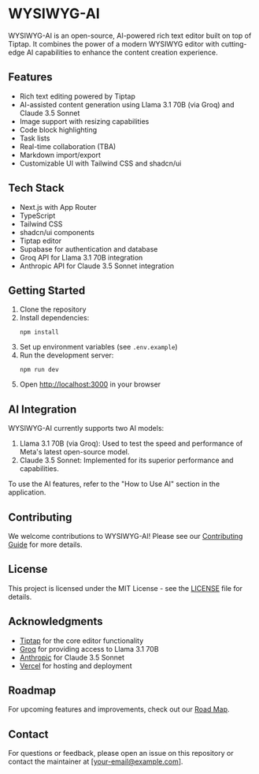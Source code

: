 # WYSIWYG-AI

WYSIWYG-AI is an open-source, AI-powered rich text editor built on top of Tiptap. It combines the power of a modern WYSIWYG editor with cutting-edge AI capabilities to enhance the content creation experience.

## Features

- Rich text editing powered by Tiptap
- AI-assisted content generation using Llama 3.1 70B (via Groq) and Claude 3.5 Sonnet
- Image support with resizing capabilities
- Code block highlighting
- Task lists
- Real-time collaboration (TBA)
- Markdown import/export
- Customizable UI with Tailwind CSS and shadcn/ui

## Tech Stack

- Next.js with App Router
- TypeScript
- Tailwind CSS
- shadcn/ui components
- Tiptap editor
- Supabase for authentication and database
- Groq API for Llama 3.1 70B integration
- Anthropic API for Claude 3.5 Sonnet integration

## Getting Started

1. Clone the repository
2. Install dependencies:
   ```
   npm install
   ```
3. Set up environment variables (see `.env.example`)
4. Run the development server:
   ```
   npm run dev
   ```
5. Open [http://localhost:3000](http://localhost:3000) in your browser

## AI Integration

WYSIWYG-AI currently supports two AI models:

1. Llama 3.1 70B (via Groq): Used to test the speed and performance of Meta's latest open-source model.
2. Claude 3.5 Sonnet: Implemented for its superior performance and capabilities.

To use the AI features, refer to the "How to Use AI" section in the application.

## Contributing

We welcome contributions to WYSIWYG-AI! Please see our [Contributing Guide](CONTRIBUTING.md) for more details.

## License

This project is licensed under the MIT License - see the [LICENSE](LICENSE) file for details.

## Acknowledgments

- [Tiptap](https://tiptap.dev/) for the core editor functionality
- [Groq](https://groq.com/) for providing access to Llama 3.1 70B
- [Anthropic](https://www.anthropic.com/) for Claude 3.5 Sonnet
- [Vercel](https://vercel.com/) for hosting and deployment

## Roadmap

For upcoming features and improvements, check out our [Road Map](https://wysiwyg-ai.com/road-map).

## Contact

For questions or feedback, please open an issue on this repository or contact the maintainer at [your-email@example.com].
